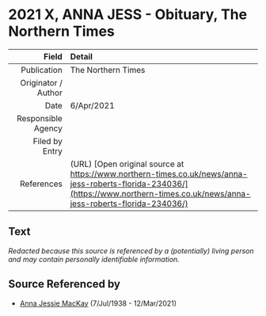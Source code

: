 ﻿---
layout: page
permalink: /sources/s55886863
---

# 2021 X, ANNA JESS - Obituary, The Northern Times

Field | Detail
---:|:---
Publication | The Northern Times
Originator / Author | 
Date | 6/Apr/2021
Responsible Agency | 
Filed by Entry | 
References | (URL) [Open original source at https://www.northern-times.co.uk/news/anna-jess-roberts-florida-234036/](https://www.northern-times.co.uk/news/anna-jess-roberts-florida-234036/)

## Text

_Redacted because this source is referenced by a (potentially) living person and may contain personally identifiable information._

## Source Referenced by

* [Anna Jessie MacKay](../people/@41265374@-anna-jessie-mackay-b1938-7-7-d2021-3-12.md) (7/Jul/1938 - 12/Mar/2021)
